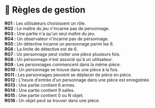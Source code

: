 # 📑 Règles de gestion

**RG1 :** Les utilisateurs choisissent un rôle.  
**RG2 :** Le maître du jeu n'incarne pas de personnage.  
**RG3 :** Une partie n'a qu'un seul maître du jeu.  
**RG4 :** Un observateur n'incarne pas de personnage.  
**RG5 :** Un détective incarne un personnage parmi les 6.  
**RG6 :** La limite de détective est de 6.  
**RG7 :** Un personnage peut visiter une pièce plusieurs fois.  
**RG8 :** Un personnage n'est associé qu'à un utilisateur.  
**RG9 :** Les personnages commencent dans la même pièce.  
**RG10 :** Un personnage se trouve dans une pièce à la fois.  
**RG11 :** Les personnages peuvent se déplacer de pièce en pièce.  
**RG12 :** L'heure d'entrée d'un personnage dans une pièce est enregistrée.  
**RG13 :** Une partie contient 6 armes.  
**RG14 :** Une partie contient 9 salles.  
**RG15 :** Une partie contient 0 ou N objet.  
**RG16 :** Un objet peut se trouver dans une pièce.  